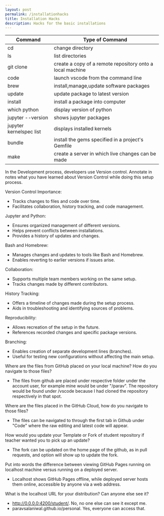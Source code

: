 ```yaml
---
layout: post
permalink: /installationhacks
title: Installation Hacks
description: Hacks for the basic installations
---
```


|**Command**|**Type of Command**|
|-|-|
|cd|change directory|
|ls|list directories|
|git clone|create a copy of a remote repository onto a local machine|
|code|launch vscode from the command line|
|brew|install,manage,update software packages|
|update|update package to latest version|
|install|install a package into computer|
|which python| display version of python|
|jupyter --version|shows jupyter packages|
|jupyter kernelspec list|displays installed kernels|
|bundle|install the gems specified in a project's Gemfile |
|make|create a server in which live changes can be made|



In the Development process, developers use Version control. Annotate in notes what you have learned about Version Control while doing this setup process.

Version Control Importance:
- Tracks changes to files and code over time.
- Facilitates collaboration, history tracking, and code management.

Jupyter and Python:
- Ensures organized management of different versions.
- Helps prevent conflicts between installations.
- Provides a history of updates and changes.

Bash and Homebrew:
- Manages changes and updates to tools like Bash and Homebrew.
- Enables reverting to earlier versions if issues arise.

Collaboration:
- Supports multiple team members working on the same setup.
- Tracks changes made by different contributors.

History Tracking:
- Offers a timeline of changes made during the setup process.
- Aids in troubleshooting and identifying sources of problems.

Reproducibility:
- Allows recreation of the setup in the future.
- References recorded changes and specific package versions.

Branching:
- Enables creation of separate development lines (branches).
- Useful for testing new configurations without affecting the main setup.

Where are the files from GitHub placed on your local machine? How do you navigate to those files?
- The files from github are placed under respective folder under the account user, for example mine would be under "/parav". The repository would be found under /vscode because I had cloned the repository respectively in that spot.

Where are the files placed in the GitHub Cloud, how do you navigate to those files?
- The files can be navigated to through the first tab in Github under "Code" where the raw editing and latest code will appear. 

How would you update your Template or Fork of student repository if teacher wanted you to pick up an update?
- The fork can be updated on the home page of the github, as in pull requests, and option will show up to update the fork.

Put into words the difference between viewing GitHub Pages running on localhost machine versus running on a deployed server.
- Localhost shows GitHub Pages offline, while deployed server hosts them online, accessible by anyone via a web address.

What is the localhost URL for your distribution? Can anyone else see it?
- http://0.0.0.0:4200/student/. No, no one else can see it except me.
- paravsalaniwal.github.io/personal. Yes, everyone can access that.
  
